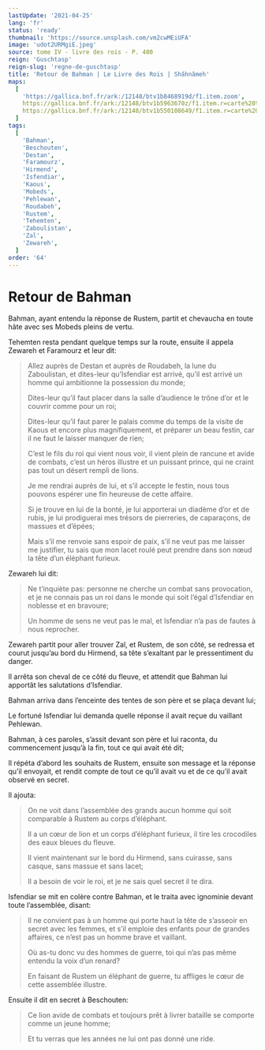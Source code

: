 ```yaml
---
lastUpdate: '2021-04-25'
lang: 'fr'
status: 'ready'
thumbnail: 'https://source.unsplash.com/vm2cwMEiUFA'
image: 'udot2URMgiE.jpeg'
source: tome IV - livre des rois - P. 480
reign: 'Guschtasp'
reign-slug: 'regne-de-guschtasp'
title: 'Retour de Bahman | Le Livre des Rois | Shâhnâmeh'
maps:
  [
    'https://gallica.bnf.fr/ark:/12148/btv1b8468919d/f1.item.zoom',
    https://gallica.bnf.fr/ark:/12148/btv1b5963670z/f1.item.r=carte%20touran.zoom,
    https://gallica.bnf.fr/ark:/12148/btv1b550108649/f1.item.r=carte%20touran.zoom,
  ]
tags:
  [
    'Bahman',
    'Beschouten',
    'Destan',
    'Faramourz',
    'Hirmend',
    'Isfendiar',
    'Kaous',
    'Mobeds',
    'Pehlewan',
    'Roudabeh',
    'Rustem',
    'Tehemten',
    'Zaboulistan',
    'Zal',
    'Zewareh',
  ]
order: '64'
---
```


# Retour de Bahman

Bahman, ayant entendu la réponse de Rustem, partit et chevaucha en toute hâte avec ses Mobeds pleins de vertu.

Tehemten resta pendant quelque temps sur la route, ensuite il appela Zewareh et Faramourz et leur dit:

> Allez auprès de Destan et auprès de Roudabeh, la lune du Zaboulistan, et dites-leur qu’Isfendiar est arrivé, qu’il est arrivé un homme qui ambitionne la possession du monde;
>
> Dites-leur qu’il faut placer dans la salle d’audience le trône d’or et le couvrir comme pour un roi;
>
> Dites-leur qu’il faut parer le palais comme du temps de la visite de Kaous et encore plus magnifiquement, et préparer un beau festin, car il ne faut le laisser manquer de rien;
>
> C’est le fils du roi qui vient nous voir, il vient plein de rancune et avide de combats, c’est un héros illustre et un puissant prince, qui ne craint pas tout un désert rempli de lions.
>
> Je me rendrai auprès de lui, et s’il accepte le festin, nous tous pouvons espérer une fin heureuse de cette affaire.
>
> Si je trouve en lui de la bonté, je lui apporterai un diadème d’or et de rubis, je lui prodiguerai mes trésors de pierreries, de caparaçons, de massues et d’épées;
>
> Mais s’il me renvoie sans espoir de paix, s’il ne veut pas me laisser me justifier, tu sais que mon lacet roulé peut prendre dans son nœud la tête d’un éléphant furieux.

Zewareh lui dit:

> Ne t’inquiète pas: personne ne cherche un combat sans provocation, et je ne connais pas un roi dans le monde qui soit l’égal d’Isfendiar en noblesse et en bravoure;
>
> Un homme de sens ne veut pas le mal, et Isfendiar n’a pas de fautes à nous reprocher.

Zewareh partit pour aller trouver Zal, et Rustem, de son côté, se redressa et courut jusqu’au bord du Hirmend, sa tête s’exaltant par le pressentiment du danger.

Il arrêta son cheval de ce côté du fleuve, et attendit que Bahman lui apportât les salutations d’Isfendiar.

Bahman arriva dans l’enceinte des tentes de son père et se plaça devant lui;

Le fortuné Isfendiar lui demanda quelle réponse il avait reçue du vaillant Pehlewan.

Bahman, à ces paroles, s’assit devant son père et lui raconta, du commencement jusqu’à la fin, tout ce qui avait été dit;

Il répéta d’abord les souhaits de Rustem, ensuite son message et la réponse qu’il envoyait, et rendit compte de tout ce qu’il avait vu et de ce qu’il avait observé en secret.

Il ajouta:

> On ne voit dans l’assemblée des grands aucun homme qui soit comparable à Rustem au corps d’éléphant.
>
> Il a un cœur de lion et un corps d’éléphant furieux, il tire les crocodiles des eaux bleues du fleuve.
>
> Il vient maintenant sur le bord du Hirmend, sans cuirasse, sans casque, sans massue et sans lacet;
>
> Il a besoin de voir le roi, et je ne sais quel secret il te dira.

Isfendiar se mit en colère contre Bahman, et le traita avec ignominie devant toute l’assemblée, disant:

> Il ne convient pas à un homme qui porte haut la tête de s’asseoir en secret avec les femmes, et s’il emploie des enfants pour de grandes affaires, ce n’est pas un homme brave et vaillant.
>
> Où as-tu donc vu des hommes de guerre, toi qui n’as pas même entendu la voix d’un renard?
>
> En faisant de Rustem un éléphant de guerre, tu affliges le cœur de cette assemblée illustre.

Ensuite il dit en secret à Beschouten:

> Ce lion avide de combats et toujours prêt à livrer bataille se comporte comme un jeune homme;
>
> Et tu verras que les années ne lui ont pas donné une ride.
